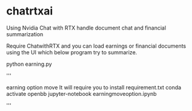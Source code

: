 # chatrtxai
Using Nvidia Chat with RTX handle document chat and financial summarization

Require
ChatwithRTX and you can load earnings or financial documents using the UI which below program try to summarize.

python earning.py

'''

earning option move
It will require you to install requirement.txt
conda activate openbb
jupyter-notebook earningmoveoption.ipynb

'''
